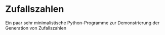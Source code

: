 # Zufallszahlen
Ein paar sehr minimalistische Python-Programme zur Demonstrierung der Generation von Zufallszahlen
